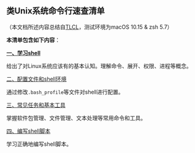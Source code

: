 ## 类Unix系统命令行速查清单
（本文档所述内容总结自[TLCL](http://billie66.github.io/TLCL/)，测试环境为macOS 10.15 & zsh 5.7）

**本清单包含如下内容**：

[**一、学习shell**](https://github.com/hliangzhao/learn-ctl/blob/main/01-learn-shell.md)

给出了对Linux系统应该有的基本认知。理解命令、展开、权限、进程等概念。

[二、配置文件和shell环境](https://github.com/hliangzhao/learn-ctl/blob/main/02-config-shell.md)

通过修改`.bash_profile`等文件对shell进行配置。

[三、常见任务和基本工具](https://github.com/hliangzhao/learn-ctl/blob/main/03-tools.md)

掌握软件包管理、文件管理、文本处理等常用命令和工具。

[四、编写shell脚本](https://github.com/hliangzhao/learn-ctl/blob/main/04-write-shell-scripts.md)

学习正确地编写shell脚本。